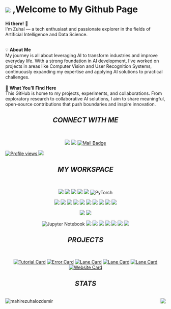 
# ![](https://badgen.net/badge/hello/world/cyan?scale=1.8) ,Welcome to My Github Page



<div align="center">

 <div align="left">
<b>Hi there!</b> 👋<br>
I'm Zuhal — a tech enthusiast and passionate explorer in the fields of Artificial Intelligence and Data Science.<br><br>

💡 <b>About Me</b><br>
My journey is all about leveraging AI to transform industries and improve everyday life. With a strong foundation in AI development, I’ve worked on projects in areas like Computer Vision and User Recognition Systems, continuously expanding my expertise and applying AI solutions to practical challenges.
<br><br>
🚀 <b>What You’ll Find Here</b><br>
This GitHub is home to my projects, experiments, and collaborations. From exploratory research to collaborative AI solutions, I aim to share meaningful, open-source contributions that push boundaries and inspire innovation.
 </div>
 
## _CONNECT WITH ME_

<br/>
 
[![](https://img.shields.io/badge/linkedin-%230077B5.svg?&style=for-the-badge&logo=linkedin&logoColor=white)](https://www.linkedin.com/in/mahire-zühal-özdemir-2919002z9)
[![](https://img.shields.io/badge/Medium-12100E?style=for-the-badge&logo=medium&logoColor=white)](https://medium.com/@zuhalozdemir)
[![Mail Badge](https://img.shields.io/badge/Gmail-c14438?style=for-the-badge&logo=Gmail&logoColor=white&link=mailto:zhlzdmr16@gmail.com)](mailto:zhlzdmr16@gmail.com)

 </div> 
<div>
  <a href="https://github.com/antonkomarev/github-profile-views-counter">
    <img src="https://komarev.com/ghpvc/?username=mahirezuhalozdemir&style=flat-square&color=orange" alt="Profile views" />
  </a>
<img src="https://hitscounter.dev/api/hit?url=https%3A%2F%2Fgithub.com%2Fmahirezuhalozdemir&label=Hits&icon=award&color=%230a58ca&message=&style=flat&tz=UTC">

</div>

  
<div align="center">
 
## _MY WORKSPACE_

<br/>
 
![](https://img.shields.io/badge/Python-FFD43B?style=for-the-badge&logo=python&logoColor=blue)
![](https://img.shields.io/badge/Pandas-2C2D72?style=for-the-badge&logo=pandas&logoColor=white)
![](https://img.shields.io/badge/Keras-D00000?style=for-the-badge&logo=Keras&logoColor=white)
![](https://img.shields.io/badge/Numpy-777BB4?style=for-the-badge&logo=numpy&logoColor=white)
![](https://img.shields.io/badge/OpenCV-27338e?style=for-the-badge&logo=OpenCV&logoColor=white)
![PyTorch](https://img.shields.io/badge/PyTorch-%23EE4C2C.svg?style=for-the-badge&logo=PyTorch&logoColor=white)

![](https://img.shields.io/badge/Java-ED8B00?style=for-the-badge&logo=java&logoColor=white)
![](https://img.shields.io/badge/JavaScript-F7DF1E?style=for-the-badge&logo=javascript&logoColor=black)
![](https://img.shields.io/badge/Chart.js-FF6384?style=for-the-badge&logo=chartdotjs&logoColor=white)
![](https://img.shields.io/badge/C-00599C?style=for-the-badge&logo=c&logoColor=white)
![](https://img.shields.io/badge/CSS3-1572B6?style=for-the-badge&logo=css3&logoColor=white)
![](https://img.shields.io/badge/Bootstrap-563D7C?style=for-the-badge&logo=bootstrap&logoColor=white)
![](https://img.shields.io/badge/HTML5-E34F26?style=for-the-badge&logo=html5&logoColor=white)
![](https://img.shields.io/badge/jQuery-0769AD?style=for-the-badge&logo=jquery&logoColor=white)
![](https://img.shields.io/badge/PHP-777BB4?style=for-the-badge&logo=php&logoColor=white)
![](https://img.shields.io/badge/json-5E5C5C?style=for-the-badge&logo=json&logoColor=white)

![](https://img.shields.io/badge/MySQL-005C84?style=for-the-badge&logo=mysql&logoColor=white) 
![](https://img.shields.io/badge/GIT-E44C30?style=for-the-badge&logo=git&logoColor=white)

![Jupyter Notebook](https://img.shields.io/badge/jupyter-%23FA0F00.svg?style=for-the-badge&logo=jupyter&logoColor=white)
![](https://img.shields.io/badge/Visual_Studio-5C2D91?style=for-the-badge&logo=visual%20studio&logoColor=white)
![](https://img.shields.io/badge/Spyder%20Ide-FF0000?style=for-the-badge&logo=spyder%20ide&logoColor=white)
![](https://img.shields.io/badge/pycharm-143?style=for-the-badge&logo=pycharm&logoColor=black&color=black&labelColor=green)
![](https://img.shields.io/badge/Colab-F9AB00?style=for-the-badge&logo=googlecolab&color=525252)
![](https://img.shields.io/badge/Visual_Studio_Code-0078D4?style=for-the-badge&logo=visual%20studio%20code&logoColor=white)
![](https://img.shields.io/badge/Android_Studio-3DDC84?style=for-the-badge&logo=android-studio&logoColor=white)
![](https://img.shields.io/badge/conda-342B029.svg?&style=for-the-badge&logo=anaconda&logoColor=white)

</div>

<div align="center">
 
 ## _PROJECTS_
 
 <br/>
 
[![Tutorial Card](https://github-readme-stats.vercel.app/api/pin/?username=mahirezuhalozdemir&repo=Deep_Learning_Tutorial
)](https://github.com/mahirezuhalozdemir/Deep_Learning_Tutorial)
 [![Error Card](https://github-readme-stats.vercel.app/api/pin/?username=mahirezuhalozdemir&repo=Semantic-Analysis-Turkish-NLP
)](https://github.com/mahirezuhalozdemir/Semantic-Analysis-Turkish-NLP)
 [![Lane Card](https://github-readme-stats.vercel.app/api/pin/?username=mahirezuhalozdemir&repo=ISUR_Paper-DL_Implementation
)](https://github.com/mahirezuhalozdemir/ISUR_Paper-DL_Implementation)
[![Lane Card](https://github-readme-stats.vercel.app/api/pin/?username=mahirezuhalozdemir&repo=Apps-of-Python_in_Bioinformatics
)](https://github.com/mahirezuhalozdemir/Apps-of-Python_in_Bioinformatics)
[![Lane Card](https://github-readme-stats.vercel.app/api/pin/?username=mahirezuhalozdemir&repo=Naive-Bayes-and-BBN-with-Heart-Failure-Dataset
)](https://github.com/mahirezuhalozdemir/Naive-Bayes-and-BBN-with-Heart-Failure-Dataset)
[![Website Card](https://github-readme-stats.vercel.app/api/pin/?username=mahirezuhalozdemir&repo=WebProject_NotbulSite
)](https://github.com/mahirezuhalozdemir/WebProject_NotbulSite)
 
</div>
 
<div align="center">
 
## _STATS_

<br/>
 
 </div>
 <div>
<img src= "https://github-readme-stats.vercel.app/api/top-langs/?username=mahirezuhalozdemir&show_icons=true&cache_seconds=2000&locale=en" alt="mahirezuhalozdemir" />
<img align="right" src="https://github-readme-stats.vercel.app/api?username=mahirezuhalozdemir&show_icons=true"/>
</div> 
                                                                                                                
